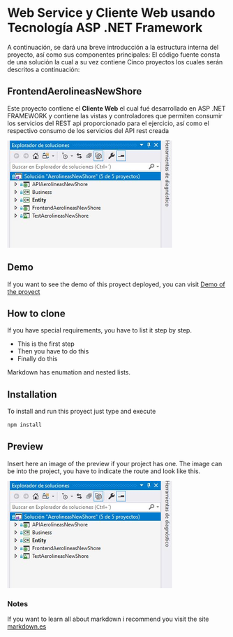 # Web Service y Cliente Web usando Tecnología ASP .NET Framework

A continuación, se dará una breve introducción a la estructura interna del proyecto, así como sus componentes principales:
El código fuente consta de una solución la cual a su vez contiene Cinco proyectos los cuales serán descritos a continuación:


## FrontendAerolineasNewShore
Este proyecto contiene el **Cliente Web** el cual fué desarrollado en ASP .NET FRAMEWORK y contiene las vistas y controladores que permiten consumir los servicios del REST api proporcionado para el ejercicio, así como el respectivo consumo de los servicios del API rest creada

![](/preview1.JPG)

## Demo
If you want to see the demo of this proyect deployed, you can visit [Demo of the proyect](https://anabelisa.co/tips-para-hacer-un-buen-readme-md/)

## How to clone
If you have special requirements, you have to list it step by step.
* This is the first step
* Then you have to do this
* Finally do this

Markdown has enumation and nested lists.

## Installation
To install and run this proyect just type and execute
```bash
npm install
```
## Preview
Insert here an image of the preview if your project has one. The image can be into the project, you have to indicate the route and look like this.

![](/preview1.JPG)

### Notes
If you want to learn all about markdown i recommend you visit the site [markdown.es](https://markdown.es/sintaxis-markdown/)

